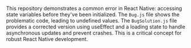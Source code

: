 This repository demonstrates a common error in React Native: accessing state variables before they've been initialized. The `Bug.js` file shows the problematic code, leading to undefined values.  The `BugSolution.js` file provides a corrected version using useEffect and a loading state to handle asynchronous updates and prevent crashes.  This is a critical concept for robust React Native development.